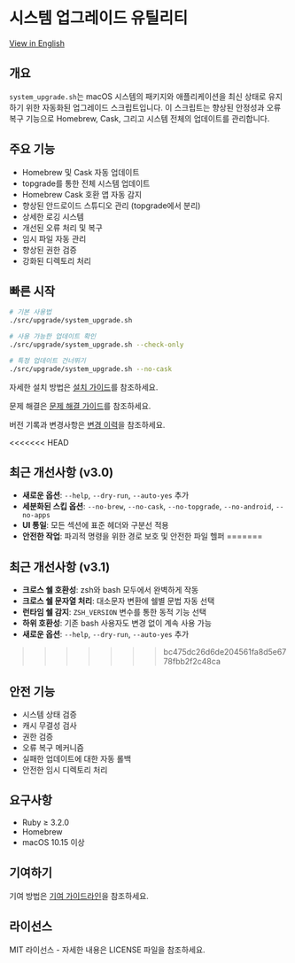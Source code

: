 # 시스템 업그레이드 유틸리티

[View in English](README.md)

## 개요

`system_upgrade.sh`는 macOS 시스템의 패키지와 애플리케이션을 최신 상태로 유지하기 위한 자동화된 업그레이드 스크립트입니다. 이 스크립트는 향상된 안정성과 오류 복구 기능으로 Homebrew, Cask, 그리고 시스템 전체의 업데이트를 관리합니다.

## 주요 기능

- Homebrew 및 Cask 자동 업데이트
- topgrade를 통한 전체 시스템 업데이트
- Homebrew Cask 호환 앱 자동 감지
- 향상된 안드로이드 스튜디오 관리 (topgrade에서 분리)
- 상세한 로깅 시스템
- 개선된 오류 처리 및 복구
- 임시 파일 자동 관리
- 향상된 권한 검증
- 강화된 디렉토리 처리

## 빠른 시작

```bash
# 기본 사용법
./src/upgrade/system_upgrade.sh

# 사용 가능한 업데이트 확인
./src/upgrade/system_upgrade.sh --check-only

# 특정 업데이트 건너뛰기
./src/upgrade/system_upgrade.sh --no-cask
```

자세한 설치 방법은 [설치 가이드](../common/INSTALLATION.md)를 참조하세요.

문제 해결은 [문제 해결 가이드](TROUBLESHOOTING.md)를 참조하세요.

버전 기록과 변경사항은 [변경 이력](CHANGELOG.md)을 참조하세요.

<<<<<<< HEAD
## 최근 개선사항 (v3.0)

- **새로운 옵션**: `--help`, `--dry-run`, `--auto-yes` 추가
- **세분화된 스킵 옵션**: `--no-brew`, `--no-cask`, `--no-topgrade`, `--no-android`, `--no-apps`
- **UI 통일**: 모든 섹션에 표준 헤더와 구분선 적용
- **안전한 작업**: 파괴적 명령을 위한 경로 보호 및 안전한 파일 헬퍼
=======
## 최근 개선사항 (v3.1)

- **크로스 쉘 호환성**: zsh와 bash 모두에서 완벽하게 작동
- **크로스 쉘 문자열 처리**: 대소문자 변환에 쉘별 문법 자동 선택
- **런타임 쉘 감지**: `ZSH_VERSION` 변수를 통한 동적 기능 선택
- **하위 호환성**: 기존 bash 사용자도 변경 없이 계속 사용 가능
- **새로운 옵션**: `--help`, `--dry-run`, `--auto-yes` 추가
>>>>>>> bc475dc26d6de204561fa8d5e6778fbb2f2c48ca

## 안전 기능

- 시스템 상태 검증
- 캐시 무결성 검사
- 권한 검증
- 오류 복구 메커니즘
- 실패한 업데이트에 대한 자동 롤백
- 안전한 임시 디렉토리 처리

## 요구사항

- Ruby ≥ 3.2.0
- Homebrew
- macOS 10.15 이상

## 기여하기

기여 방법은 [기여 가이드라인](../common/CONTRIBUTING.md)을 참조하세요.

## 라이선스

MIT 라이선스 - 자세한 내용은 LICENSE 파일을 참조하세요.
